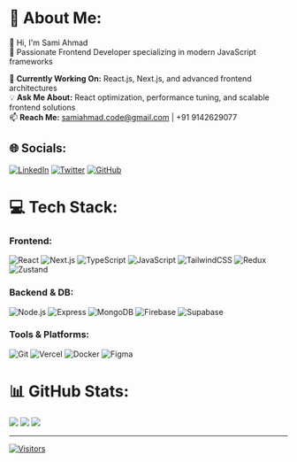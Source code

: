 # 💫 About Me:
👋 Hi, I'm Sami Ahmad  
🚀 Passionate Frontend Developer specializing in modern JavaScript frameworks  

🔭 **Currently Working On:** React.js, Next.js, and advanced frontend architectures  
💡 **Ask Me About:** React optimization, performance tuning, and scalable frontend solutions  
📫 **Reach Me:** [samiahmad.code@gmail.com](mailto:samiahmad.code@gmail.com) | +91 9142629077  

## 🌐 Socials:
[![LinkedIn](https://img.shields.io/badge/LinkedIn-0077B5?style=flat&logo=linkedin&logoColor=white)](https://linkedin.com/in/sami-ahmad-2b56a3262/)
[![Twitter](https://img.shields.io/badge/Twitter-1DA1F2?style=flat&logo=twitter&logoColor=white)](https://twitter.com/__sami_ahmad__)
[![GitHub](https://img.shields.io/badge/GitHub-181717?style=flat&logo=github&logoColor=white)](https://github.com/sami-ahmad-1)

# 💻 Tech Stack:
### Frontend:
![React](https://img.shields.io/badge/React-20232a?style=flat&logo=react&logoColor=61DAFB)
![Next.js](https://img.shields.io/badge/Next.js-000000?style=flat&logo=next.js&logoColor=white)
![TypeScript](https://img.shields.io/badge/TypeScript-007ACC?style=flat&logo=typescript&logoColor=white)
![JavaScript](https://img.shields.io/badge/JavaScript-F7DF1E?style=flat&logo=javascript&logoColor=black)
![TailwindCSS](https://img.shields.io/badge/Tailwind_CSS-38B2AC?style=flat&logo=tailwind-css&logoColor=white)
![Redux](https://img.shields.io/badge/Redux-593D88?style=flat&logo=redux&logoColor=white)
![Zustand](https://img.shields.io/badge/Zustand-000000?style=flat)



### Backend & DB:
![Node.js](https://img.shields.io/badge/Node.js-339933?style=flat&logo=node.js&logoColor=white)
![Express](https://img.shields.io/badge/Express-000000?style=flat&logo=express&logoColor=white)
![MongoDB](https://img.shields.io/badge/MongoDB-47A248?style=flat&logo=mongodb&logoColor=white)
![Firebase](https://img.shields.io/badge/Firebase-FFCA28?style=flat&logo=firebase&logoColor=black)
![Supabase](https://img.shields.io/badge/Supabase-3ECF8E?style=flat&logo=supabase&logoColor=white)

### Tools & Platforms:
![Git](https://img.shields.io/badge/Git-F05032?style=flat&logo=git&logoColor=white)
![Vercel](https://img.shields.io/badge/Vercel-000000?style=flat&logo=vercel&logoColor=white)
![Docker](https://img.shields.io/badge/Docker-2496ED?style=flat&logo=docker&logoColor=white)
![Figma](https://img.shields.io/badge/Figma-F24E1E?style=flat&logo=figma&logoColor=white)

# 📊 GitHub Stats:
![](https://github-readme-stats.vercel.app/api?username=sami-ahmad-1&show_icons=true&theme=radical&hide_border=true)
![](https://github-readme-streak-stats.herokuapp.com/?user=sami-ahmad-1&theme=radical&hide_border=true)
![](https://github-readme-stats.vercel.app/api/top-langs/?username=sami-ahmad-1&theme=radical&hide_border=true&layout=compact)

---
[![Visitors](https://visitor-badge.laobi.icu/badge?page_id=sami-ahmad-1.sami-ahmad-1)](https://github.com/sami-ahmad-1)
